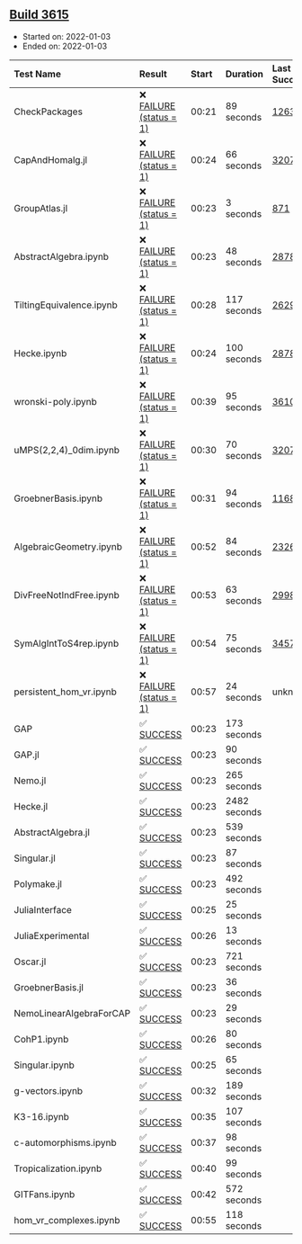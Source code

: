 ## [Build 3615](https://oscarci.mathematik.uni-kl.de/job/oscar-stable/3615/)

* Started on: 2022-01-03
* Ended on: 2022-01-03

| Test Name    | Result | Start | Duration | Last Success | First Failure |
|:-------------|:-------|:------|:---------|:-------------|:--------------|
| CheckPackages | ❌ [FAILURE (status = 1)](https://oscarci.mathematik.uni-kl.de/job/oscar-stable/3615/artifact/logs/build-3615/CheckPackages.log) | 00:21 | 89 seconds | [1263](https://oscarci.mathematik.uni-kl.de/job/oscar-stable/1263/) | [1264](https://oscarci.mathematik.uni-kl.de/job/oscar-stable/1264/) |
| CapAndHomalg.jl | ❌ [FAILURE (status = 1)](https://oscarci.mathematik.uni-kl.de/job/oscar-stable/3615/artifact/logs/build-3615/CapAndHomalg.jl.log) | 00:24 | 66 seconds | [3207](https://oscarci.mathematik.uni-kl.de/job/oscar-stable/3207/) | [3208](https://oscarci.mathematik.uni-kl.de/job/oscar-stable/3208/) |
| GroupAtlas.jl | ❌ [FAILURE (status = 1)](https://oscarci.mathematik.uni-kl.de/job/oscar-stable/3615/artifact/logs/build-3615/GroupAtlas.jl.log) | 00:23 | 3 seconds | [871](https://oscarci.mathematik.uni-kl.de/job/oscar-stable/871/) | [872](https://oscarci.mathematik.uni-kl.de/job/oscar-stable/872/) |
| AbstractAlgebra.ipynb | ❌ [FAILURE (status = 1)](https://oscarci.mathematik.uni-kl.de/job/oscar-stable/3615/artifact/logs/build-3615/AbstractAlgebra.ipynb.log) | 00:23 | 48 seconds | [2878](https://oscarci.mathematik.uni-kl.de/job/oscar-stable/2878/) | [2879](https://oscarci.mathematik.uni-kl.de/job/oscar-stable/2879/) |
| TiltingEquivalence.ipynb | ❌ [FAILURE (status = 1)](https://oscarci.mathematik.uni-kl.de/job/oscar-stable/3615/artifact/logs/build-3615/TiltingEquivalence.ipynb.log) | 00:28 | 117 seconds | [2629](https://oscarci.mathematik.uni-kl.de/job/oscar-stable/2629/) | [2630](https://oscarci.mathematik.uni-kl.de/job/oscar-stable/2630/) |
| Hecke.ipynb | ❌ [FAILURE (status = 1)](https://oscarci.mathematik.uni-kl.de/job/oscar-stable/3615/artifact/logs/build-3615/Hecke.ipynb.log) | 00:24 | 100 seconds | [2878](https://oscarci.mathematik.uni-kl.de/job/oscar-stable/2878/) | [2879](https://oscarci.mathematik.uni-kl.de/job/oscar-stable/2879/) |
| wronski-poly.ipynb | ❌ [FAILURE (status = 1)](https://oscarci.mathematik.uni-kl.de/job/oscar-stable/3615/artifact/logs/build-3615/wronski-poly.ipynb.log) | 00:39 | 95 seconds | [3610](https://oscarci.mathematik.uni-kl.de/job/oscar-stable/3610/) | [3611](https://oscarci.mathematik.uni-kl.de/job/oscar-stable/3611/) |
| uMPS(2,2,4)_0dim.ipynb | ❌ [FAILURE (status = 1)](https://oscarci.mathematik.uni-kl.de/job/oscar-stable/3615/artifact/logs/build-3615/uMPS-2-2-4-_0dim.ipynb.log) | 00:30 | 70 seconds | [3207](https://oscarci.mathematik.uni-kl.de/job/oscar-stable/3207/) | [3208](https://oscarci.mathematik.uni-kl.de/job/oscar-stable/3208/) |
| GroebnerBasis.ipynb | ❌ [FAILURE (status = 1)](https://oscarci.mathematik.uni-kl.de/job/oscar-stable/3615/artifact/logs/build-3615/GroebnerBasis.ipynb.log) | 00:31 | 94 seconds | [1168](https://oscarci.mathematik.uni-kl.de/job/oscar-stable/1168/) | [1169](https://oscarci.mathematik.uni-kl.de/job/oscar-stable/1169/) |
| AlgebraicGeometry.ipynb | ❌ [FAILURE (status = 1)](https://oscarci.mathematik.uni-kl.de/job/oscar-stable/3615/artifact/logs/build-3615/AlgebraicGeometry.ipynb.log) | 00:52 | 84 seconds | [2326](https://oscarci.mathematik.uni-kl.de/job/oscar-stable/2326/) | [2327](https://oscarci.mathematik.uni-kl.de/job/oscar-stable/2327/) |
| DivFreeNotIndFree.ipynb | ❌ [FAILURE (status = 1)](https://oscarci.mathematik.uni-kl.de/job/oscar-stable/3615/artifact/logs/build-3615/DivFreeNotIndFree.ipynb.log) | 00:53 | 63 seconds | [2998](https://oscarci.mathematik.uni-kl.de/job/oscar-stable/2998/) | [2999](https://oscarci.mathematik.uni-kl.de/job/oscar-stable/2999/) |
| SymAlgIntToS4rep.ipynb | ❌ [FAILURE (status = 1)](https://oscarci.mathematik.uni-kl.de/job/oscar-stable/3615/artifact/logs/build-3615/SymAlgIntToS4rep.ipynb.log) | 00:54 | 75 seconds | [3457](https://oscarci.mathematik.uni-kl.de/job/oscar-stable/3457/) | [3458](https://oscarci.mathematik.uni-kl.de/job/oscar-stable/3458/) |
| persistent_hom_vr.ipynb | ❌ [FAILURE (status = 1)](https://oscarci.mathematik.uni-kl.de/job/oscar-stable/3615/artifact/logs/build-3615/persistent_hom_vr.ipynb.log) | 00:57 | 24 seconds | unknown | unknown |
| GAP | ✅ [SUCCESS](https://oscarci.mathematik.uni-kl.de/job/oscar-stable/3615/artifact/logs/build-3615/GAP.log) | 00:23 | 173 seconds |  |  |
| GAP.jl | ✅ [SUCCESS](https://oscarci.mathematik.uni-kl.de/job/oscar-stable/3615/artifact/logs/build-3615/GAP.jl.log) | 00:23 | 90 seconds |  |  |
| Nemo.jl | ✅ [SUCCESS](https://oscarci.mathematik.uni-kl.de/job/oscar-stable/3615/artifact/logs/build-3615/Nemo.jl.log) | 00:23 | 265 seconds |  |  |
| Hecke.jl | ✅ [SUCCESS](https://oscarci.mathematik.uni-kl.de/job/oscar-stable/3615/artifact/logs/build-3615/Hecke.jl.log) | 00:23 | 2482 seconds |  |  |
| AbstractAlgebra.jl | ✅ [SUCCESS](https://oscarci.mathematik.uni-kl.de/job/oscar-stable/3615/artifact/logs/build-3615/AbstractAlgebra.jl.log) | 00:23 | 539 seconds |  |  |
| Singular.jl | ✅ [SUCCESS](https://oscarci.mathematik.uni-kl.de/job/oscar-stable/3615/artifact/logs/build-3615/Singular.jl.log) | 00:23 | 87 seconds |  |  |
| Polymake.jl | ✅ [SUCCESS](https://oscarci.mathematik.uni-kl.de/job/oscar-stable/3615/artifact/logs/build-3615/Polymake.jl.log) | 00:23 | 492 seconds |  |  |
| JuliaInterface | ✅ [SUCCESS](https://oscarci.mathematik.uni-kl.de/job/oscar-stable/3615/artifact/logs/build-3615/JuliaInterface.log) | 00:25 | 25 seconds |  |  |
| JuliaExperimental | ✅ [SUCCESS](https://oscarci.mathematik.uni-kl.de/job/oscar-stable/3615/artifact/logs/build-3615/JuliaExperimental.log) | 00:26 | 13 seconds |  |  |
| Oscar.jl | ✅ [SUCCESS](https://oscarci.mathematik.uni-kl.de/job/oscar-stable/3615/artifact/logs/build-3615/Oscar.jl.log) | 00:23 | 721 seconds |  |  |
| GroebnerBasis.jl | ✅ [SUCCESS](https://oscarci.mathematik.uni-kl.de/job/oscar-stable/3615/artifact/logs/build-3615/GroebnerBasis.jl.log) | 00:23 | 36 seconds |  |  |
| NemoLinearAlgebraForCAP | ✅ [SUCCESS](https://oscarci.mathematik.uni-kl.de/job/oscar-stable/3615/artifact/logs/build-3615/NemoLinearAlgebraForCAP.log) | 00:23 | 29 seconds |  |  |
| CohP1.ipynb | ✅ [SUCCESS](https://oscarci.mathematik.uni-kl.de/job/oscar-stable/3615/artifact/logs/build-3615/CohP1.ipynb.log) | 00:26 | 80 seconds |  |  |
| Singular.ipynb | ✅ [SUCCESS](https://oscarci.mathematik.uni-kl.de/job/oscar-stable/3615/artifact/logs/build-3615/Singular.ipynb.log) | 00:25 | 65 seconds |  |  |
| g-vectors.ipynb | ✅ [SUCCESS](https://oscarci.mathematik.uni-kl.de/job/oscar-stable/3615/artifact/logs/build-3615/g-vectors.ipynb.log) | 00:32 | 189 seconds |  |  |
| K3-16.ipynb | ✅ [SUCCESS](https://oscarci.mathematik.uni-kl.de/job/oscar-stable/3615/artifact/logs/build-3615/K3-16.ipynb.log) | 00:35 | 107 seconds |  |  |
| c-automorphisms.ipynb | ✅ [SUCCESS](https://oscarci.mathematik.uni-kl.de/job/oscar-stable/3615/artifact/logs/build-3615/c-automorphisms.ipynb.log) | 00:37 | 98 seconds |  |  |
| Tropicalization.ipynb | ✅ [SUCCESS](https://oscarci.mathematik.uni-kl.de/job/oscar-stable/3615/artifact/logs/build-3615/Tropicalization.ipynb.log) | 00:40 | 99 seconds |  |  |
| GITFans.ipynb | ✅ [SUCCESS](https://oscarci.mathematik.uni-kl.de/job/oscar-stable/3615/artifact/logs/build-3615/GITFans.ipynb.log) | 00:42 | 572 seconds |  |  |
| hom_vr_complexes.ipynb | ✅ [SUCCESS](https://oscarci.mathematik.uni-kl.de/job/oscar-stable/3615/artifact/logs/build-3615/hom_vr_complexes.ipynb.log) | 00:55 | 118 seconds |  |  |
